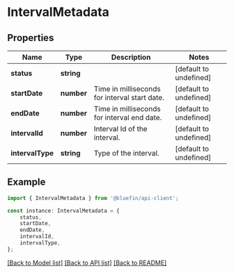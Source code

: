 # IntervalMetadata


## Properties

Name | Type | Description | Notes
------------ | ------------- | ------------- | -------------
**status** | **string** |  | [default to undefined]
**startDate** | **number** | Time in milliseconds for interval start date. | [default to undefined]
**endDate** | **number** | Time in milliseconds for interval end date. | [default to undefined]
**intervalId** | **number** | Interval Id of the interval. | [default to undefined]
**intervalType** | **string** | Type of the interval. | [default to undefined]

## Example

```typescript
import { IntervalMetadata } from '@bluefin/api-client';

const instance: IntervalMetadata = {
    status,
    startDate,
    endDate,
    intervalId,
    intervalType,
};
```

[[Back to Model list]](../README.md#documentation-for-models) [[Back to API list]](../README.md#documentation-for-api-endpoints) [[Back to README]](../README.md)
